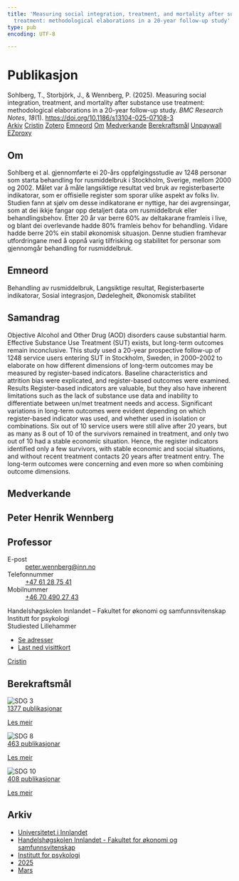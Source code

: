 ```yaml
---
title: 'Measuring social integration, treatment, and mortality after substance use
  treatment: methodological elaborations in a 20-year follow-up study'
type: pub
encoding: UTF-8

---
```

<h1>Publikasjon</h1>
<article id="csl-bib-container-UUR2VLXQ" class="csl-bib-container">
  <div class="csl-bib-body"> <div class="csl-entry">Sohlberg, T., Storbjörk, J., &#38; Wennberg, P. (2025). Measuring social integration, treatment, and mortality after substance use treatment: methodological elaborations in a 20-year follow-up study. <i>BMC Research Notes</i>, <i>18</i>(1). <a href="https://doi.org/10.1186/s13104-025-07108-3">https://doi.org/10.1186/s13104-025-07108-3</a></div> </div>
  <div class="csl-bib-buttons">
    <a href="#taxonomy-article-UUR2VLXQ" alt="archive" class="csl-bib-button">Arkiv</a>
    <a href="https://app.cristin.no/results/show.jsf?id=2363668" alt="Cristin" class="csl-bib-button">Cristin</a>
    <a href="http://zotero.org/groups/5881554/items/UUR2VLXQ" alt="Zotero" class="csl-bib-button">Zotero</a>
    <a href="#keywords-article-UUR2VLXQ" alt="keywords" class="csl-bib-button">Emneord</a>
    <a href="#about-article-UUR2VLXQ" alt="about_pub" class="csl-bib-button">Om</a>
    <a href="#contributors-article-UUR2VLXQ" alt="contributors" class="csl-bib-button">Medverkande</a>
    <a href="#sdg-article-UUR2VLXQ" alt="sdg" class="csl-bib-button">Berekraftsmål</a>
    <a href="https://bmcresnotes.biomedcentral.com/counter/pdf/10.1186/s13104-025-07108-3" alt="Unpaywall" class="csl-bib-button">Unpaywall</a>
    <a href="https://bmcresnotes.biomedcentral.com/counter/pdf/10.1186/s13104-025-07108-3" alt="EZproxy" class="csl-bib-button">EZproxy</a>
  </div>
  <div id="csl-bib-meta-container-UUR2VLXQ"></div>
</article>
<div id="csl-bib-meta-UUR2VLXQ" class="csl-bib-meta">
  <article id="about-article-UUR2VLXQ" class="about_pub-article">
    <h1>Om</h1>
    Sohlberg et al. gjennomførte ei 20-års oppfølgingsstudie av 1248 personar som starta behandling for rusmiddelbruk i Stockholm, Sverige, mellom 2000 og 2002. Målet var å måle langsiktige resultat ved bruk av registerbaserte indikatorar, som er offisielle register som sporar ulike aspekt av folks liv. Studien fann at sjølv om desse indikatorane er nyttige, har dei avgrensingar, som at dei ikkje fangar opp detaljert data om rusmiddelbruk eller behandlingsbehov. Etter 20 år var berre 60% av deltakarane framleis i live, og blant dei overlevande hadde 80% framleis behov for behandling. Vidare hadde berre 20% ein stabil økonomisk situasjon. Denne studien framhevar utfordringane med å oppnå varig tilfrisking og stabilitet for personar som gjennomgår behandling for rusmiddelbruk.
  </article>
  <article id="keywords-article-UUR2VLXQ" class="keywords-article">
    <h1>Emneord</h1>
    Behandling av rusmiddelbruk, Langsiktige resultat, Registerbaserte indikatorar, Sosial integrasjon, Dødelegheit, Økonomisk stabilitet
  </article>
  <article id="abstract-article-UUR2VLXQ" class="abstract-article">
    <h1>Samandrag</h1>
    Objective Alcohol and Other Drug (AOD) disorders cause substantial harm. Effective Substance Use Treatment (SUT) exists, but long-term outcomes remain inconclusive. This study used a 20-year prospective follow-up of 1248 service users entering SUT in Stockholm, Sweden, in 2000–2002 to elaborate on how different dimensions of long-term outcomes may be measured by register-based indicators. Baseline characteristics and attrition bias were explicated, and register-based outcomes were examined. Results Register-based indicators are valuable, but they also have inherent limitations such as the lack of substance use data and inability to differentiate between un/met treatment needs and access. Significant variations in long-term outcomes were evident depending on which register-based indicator was used, and whether used in isolation or combinations. Six out of 10 service users were still alive after 20 years, but as many as 8 out of 10 of the survivors remained in treatment, and only two out of 10 had a stable economic situation. Hence, the register indicators identified only a few survivors, with stable economic and social situations, and without recent treatment contacts 20 years after treatment entry. The long-term outcomes were concerning and even more so when combining outcome dimensions.
  </article>
  <article id="contributors-article-UUR2VLXQ" class="contributors-article">
    <h1>Medverkande</h1>
    <div class="personas"> <div class="vrtx-hinn-person-card"> <div class="photo"> <i class="lar la-user-circle missing-person"></i> </div> <div class="info"> <hgroup><h1>Peter Henrik Wennberg</h1> <h2>Professor</h2> </hgroup><dl> <dt>E-post</dt> <dd> <a href="mailto:peter.wennberg@inn.no">peter.wennberg@inn.no</a> </dd> <dt>Telefonnummer</dt> <dd><a href="tel:+4761287541"> +47 61 28 75 41 </a></dd> <dt>Mobilnummer</dt> <dd><a href="tel:+46704902743"> +46 70 490 27 43 </a></dd> </dl> <p> Handelshøgskolen Innlandet – Fakultet for økonomi og samfunnsvitenskap<br> Institutt for psykologi<br> Studiested Lillehammer </p> <ul class="vrtx-hinn-links"> <li><a href="https://www.inn.no/finn-en-ansatt/peter-wennberg.html#vrtx-hinn-addresses">Se adresser</a></li> <li><a href="https://www.inn.no/finn-en-ansatt/peter-wennberg.html?vrtx=vcf">Last ned visittkort</a></li> </ul> </div> </div> <a href="https://app.cristin.no/persons/show.jsf?id=1497957" alt="Cristin URL" class="personas-cristin">Cristin</a> </div>
  </article>
  <article id="sdg-article-UUR2VLXQ" class="sdg-article">
    <h1>Berekraftsmål</h1>
    <div class="sdg-container"><div id="sdg3" class="sdg">
        <img src="{{< params subfolder >}}images/sdg/sdg03_nn.png" class="image" alt="SDG 3">
        <div class="sdg-overlay">
          <a href="{{< params subfolder >}}nn/archive/?sdg=3#archive" class="sdg-publication-count"><span>1377</span> publikasjonar</a>
          <p><a href="https://fn.no/om-fn/fns-baerekraftsmaal/god-helse-og-livskvalitet?lang=nno-NO" class="sdg-read-more">Les meir</a></p>
        </div>
      </div> <div id="sdg8" class="sdg">
        <img src="{{< params subfolder >}}images/sdg/sdg08_nn.png" class="image" alt="SDG 8">
        <div class="sdg-overlay">
          <a href="{{< params subfolder >}}nn/archive/?sdg=8#archive" class="sdg-publication-count"><span>463</span> publikasjonar</a>
          <p><a href="https://fn.no/om-fn/fns-baerekraftsmaal/anstendig-arbeid-og-oekonomisk-vekst?lang=nno-NO" class="sdg-read-more">Les meir</a></p>
        </div>
      </div> <div id="sdg10" class="sdg">
        <img src="{{< params subfolder >}}images/sdg/sdg10_nn.png" class="image" alt="SDG 10">
        <div class="sdg-overlay">
          <a href="{{< params subfolder >}}nn/archive/?sdg=10#archive" class="sdg-publication-count"><span>408</span> publikasjonar</a>
          <p><a href="https://fn.no/om-fn/fns-baerekraftsmaal/mindre-ulikhet?lang=nno-NO" class="sdg-read-more">Les meir</a></p>
        </div>
      </div></div>
  </article>
  <article id="taxonomy-article-UUR2VLXQ" class="taxonomy-article">
    <h1>Arkiv</h1>
    <ul>
      <li><a href="{{< params subfolder >}}nn/archive/?key=3DCRN523">Universitetet i Innlandet</a></li>
      <li><a href="{{< params subfolder >}}nn/archive/?key=DU8Q9LN9">Handelshøgskolen Innlandet - Fakultet for økonomi og samfunnsvitenskap</a></li>
      <li><a href="{{< params subfolder >}}nn/archive/?key=KTD9NXA8">Institutt for psykologi</a></li>
      <li><a href="{{< params subfolder >}}nn/archive/?key=YSESX7HT">2025</a></li>
      <li><a href="{{< params subfolder >}}nn/archive/?key=TW4NW583">Mars</a></li>
    </ul>
  </article>
</div>
